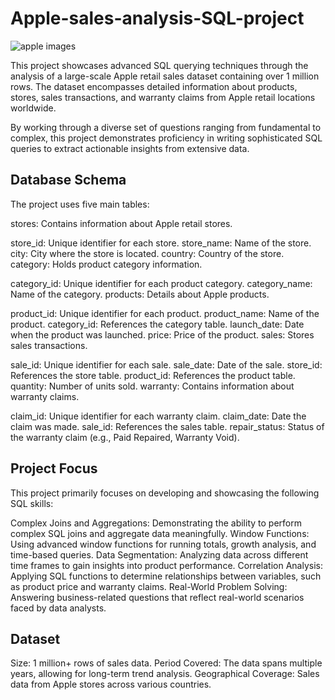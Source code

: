 # Apple-sales-analysis-SQL-project
![apple images](https://github.com/user-attachments/assets/c8016141-411d-43a7-9a27-6e198811efbb)

This project showcases advanced SQL querying techniques through the analysis of a large-scale Apple retail sales dataset containing over 1 million rows. The dataset encompasses detailed information about products, stores, sales transactions, and warranty claims from Apple retail locations worldwide.

By working through a diverse set of questions ranging from fundamental to complex, this project demonstrates proficiency in writing sophisticated SQL queries to extract actionable insights from extensive data.

## Database Schema
The project uses five main tables:

stores: Contains information about Apple retail stores.

store_id: Unique identifier for each store.
store_name: Name of the store.
city: City where the store is located.
country: Country of the store.
category: Holds product category information.

category_id: Unique identifier for each product category.
category_name: Name of the category.
products: Details about Apple products.

product_id: Unique identifier for each product.
product_name: Name of the product.
category_id: References the category table.
launch_date: Date when the product was launched.
price: Price of the product.
sales: Stores sales transactions.

sale_id: Unique identifier for each sale.
sale_date: Date of the sale.
store_id: References the store table.
product_id: References the product table.
quantity: Number of units sold.
warranty: Contains information about warranty claims.

claim_id: Unique identifier for each warranty claim.
claim_date: Date the claim was made.
sale_id: References the sales table.
repair_status: Status of the warranty claim (e.g., Paid Repaired, Warranty Void).

## Project Focus
This project primarily focuses on developing and showcasing the following SQL skills:

Complex Joins and Aggregations: Demonstrating the ability to perform complex SQL joins and aggregate data meaningfully.
Window Functions: Using advanced window functions for running totals, growth analysis, and time-based queries.
Data Segmentation: Analyzing data across different time frames to gain insights into product performance.
Correlation Analysis: Applying SQL functions to determine relationships between variables, such as product price and warranty claims.
Real-World Problem Solving: Answering business-related questions that reflect real-world scenarios faced by data analysts.

## Dataset
Size: 1 million+ rows of sales data.
Period Covered: The data spans multiple years, allowing for long-term trend analysis.
Geographical Coverage: Sales data from Apple stores across various countries.






